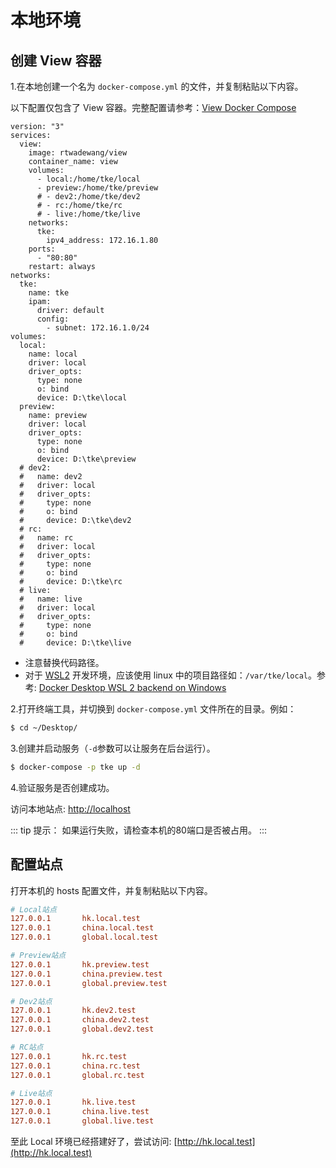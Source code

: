 # 本地环境

## 创建 View 容器

1.在本地创建一个名为 `docker-compose.yml` 的文件，并复制粘贴以下内容。

以下配置仅包含了 View 容器。完整配置请参考：[View Docker Compose](/compose)
```yaml{32,39,46,53,60}
version: "3"
services:
  view:
    image: rtwadewang/view
    container_name: view
    volumes:
      - local:/home/tke/local
      - preview:/home/tke/preview
      # - dev2:/home/tke/dev2
      # - rc:/home/tke/rc
      # - live:/home/tke/live
    networks:
      tke:
        ipv4_address: 172.16.1.80
    ports:
      - "80:80"
    restart: always
networks:
  tke:
    name: tke
    ipam:
      driver: default
      config:
        - subnet: 172.16.1.0/24
volumes:
  local:
    name: local
    driver: local
    driver_opts:
      type: none
      o: bind
      device: D:\tke\local
  preview:
    name: preview
    driver: local
    driver_opts:
      type: none
      o: bind
      device: D:\tke\preview
  # dev2:
  #   name: dev2
  #   driver: local
  #   driver_opts:
  #     type: none
  #     o: bind
  #     device: D:\tke\dev2
  # rc:
  #   name: rc
  #   driver: local
  #   driver_opts:
  #     type: none
  #     o: bind
  #     device: D:\tke\rc
  # live:
  #   name: live
  #   driver: local
  #   driver_opts:
  #     type: none
  #     o: bind
  #     device: D:\tke\live
```

- 注意替换代码路径。
- 对于 [WSL2](https://learn.microsoft.com/zh-cn/windows/wsl/) 开发环境，应该使用 linux 中的项目路径如：`/var/tke/local`。参考: [Docker Desktop WSL 2 backend on Windows](https://docs.docker.com/desktop/windows/wsl/)

2.打开终端工具，并切换到 `docker-compose.yml` 文件所在的目录。例如：
```sh
$ cd ~/Desktop/
```

3.创建并启动服务（`-d`参数可以让服务在后台运行）。
```sh
$ docker-compose -p tke up -d
```

4.验证服务是否创建成功。

访问本地站点: [http://localhost](http://localhost)

::: tip 提示：
如果运行失败，请检查本机的80端口是否被占用。
:::

## 配置站点

打开本机的 hosts 配置文件，并复制粘贴以下内容。
```ini
# Local站点
127.0.0.1       hk.local.test
127.0.0.1       china.local.test
127.0.0.1       global.local.test

# Preview站点
127.0.0.1       hk.preview.test
127.0.0.1       china.preview.test
127.0.0.1       global.preview.test

# Dev2站点
127.0.0.1       hk.dev2.test
127.0.0.1       china.dev2.test
127.0.0.1       global.dev2.test

# RC站点
127.0.0.1       hk.rc.test
127.0.0.1       china.rc.test
127.0.0.1       global.rc.test

# Live站点
127.0.0.1       hk.live.test
127.0.0.1       china.live.test
127.0.0.1       global.live.test
```

至此 Local 环境已经搭建好了，尝试访问: [http://hk.local.test](http://hk.local.test)